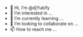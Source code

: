 - 👋 Hi, I’m @djYukify
- 👀 I’m interested in ...
- 🌱 I’m currently learning ...
- 💞️ I’m looking to collaborate on ...
- 📫 How to reach me ...

<!---
djYukify/djYukify is a ✨ special ✨ repository because its `README.md` (this file) appears on your GitHub profile.
You can click the Preview link to take a look at your changes.
--->
